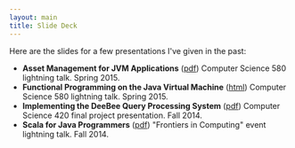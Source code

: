 ```yaml
---
layout: main
title: Slide Deck
---
```


Here are the slides for a few presentations I've given in the past:
+ __Asset Management for JVM Applications__ ([pdf](Mod1StudentLightningTalk-weismanm.pdf))
    Computer Science 580 lightning talk. Spring 2015.
+ __Functional Programming on the Java Virtual Machine__ ([html](FuncProgJVM)) 
    Computer Science 580 lightning talk. Spring 2015.
+ __Implementing the DeeBee Query Processing System__ ([pdf](cs420-deebee.pdf)) 
    Computer Science 420 final project presentation. Fall 2014.
+ __Scala for Java Programmers__ ([pdf](scala-for-java-programmers.pdf))
    "Frontiers in Computing" event lightning talk. Fall 2014.
